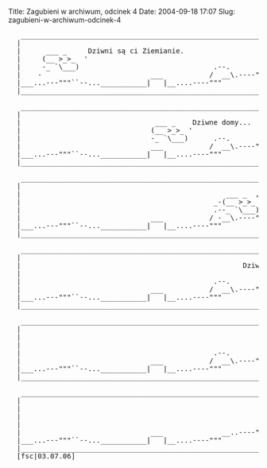 Title: Zagubieni w archiwum, odcinek 4
Date: 2004-09-18 17:07
Slug: zagubieni-w-archiwum-odcinek-4


<pre>
   _________________________________________________________________________________________
  |                                                                                         |
  |      ___ _     Dziwni są ci Ziemianie.                                                  |
  |     (__ >_>_  '                                                                     ____|
  |     -_ `\___)                                .--.         ______...--------"""""""""    |
  |    -                          ___           /  __\.----"""                              |
  |___...---"""``--...___________|   |__....----"""                                         |
  |_________________________________________________________________________________________|

   _________________________________________________________________________________________
  |                                                                                         |
  |                                ___ _    Dziwne domy...                                  |
  |                               (__ >_>_ '                                           _____|
  |                               -_ `\___)      .--.         ______...--------""""""""     |
  |                               ___           /  __\.----"""                              |
  |___...---"""``--...___________|   |__....----"""                                         |
  |_________________________________________________________________________________________|

   _________________________________________________________________________________________
  |                                                                                         |
  |                                                 ___ _  ,Dziwne gwiazdy...               |
  |                                              _-(__ >_>_                            _____|
  |                                              .--_ `\___)  ______...--------""""""""     |
  |                               ___           / -__\.----"""                              |
  |___...---"""``--...___________|   |__....----"""                                         |
  |_________________________________________________________________________________________|

   _________________________________________________________________________________________
  |                                                                                         |
  |                                                     Dziwny klimat   ___ _               |
  |                                                                 _` (__ >_>_        _____|
  |                                              .--.         ______.-_---`\___)"""""""     |
  |                               ___           /  __\.----"""         -                    |
  |___...---"""``--...___________|   |__....----"""                                         |
  |_________________________________________________________________________________________|

   _________________________________________________________________________________________
  |                                                                                     _   |
  |                                                                          JEB!!!    ( `\\|
  |                                                                                     \|__ \
  |                                              .--.         ______...--------"""""""""  `;\/
  |                               ___           /  __\.----"""                              |
  |___...---"""``--...___________|   |__....----"""                                         |
  |_________________________________________________________________________________________|

   _________________________________________________________________________________________
  |                                                                                         |
  |                                                               Nawet komiksy mają        |
  |                                                               dziwne...            _____ \
  |                                                           ______...--------""""""""___    |
  |                               ___              __..----"""                  p q   (__:|? /
  |___...---"""``--...___________|   |__....----"""                             | |     `-/`|
  |_________________________________________________________________________________________|
  [fsc|03.07.06]
</pre>

